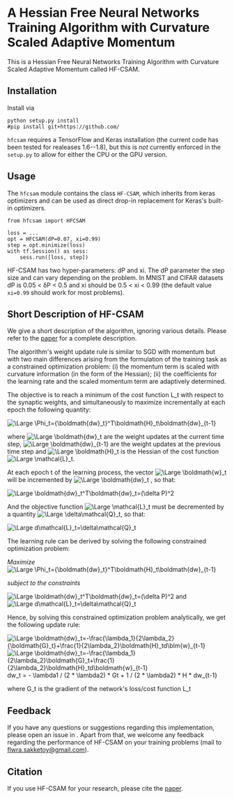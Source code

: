 # A Hessian Free Neural Networks Training Algorithm with Curvature Scaled Adaptive Momentum

This is a Hessian Free Neural Networks Training Algorithm with Curvature Scaled Adaptive Momentum called HF-CSAM.

## Installation

Install via

    python setup.py install
    #pip install git+https://github.com/

``hfcsam`` requires a TensorFlow and Keras installation (the current code has been tested for realeases 1.6--1.8), but this is *not* currently enforced in the ``setup.py`` to allow for either the CPU or the GPU version.

## Usage

The ``hfcsam`` module contains the class ``HF-CSAM``, which inherits from keras optimizers and can be used as direct drop-in replacement for Keras's built-in optimizers.

    from hfcsam import HFCSAM
    
    loss = ...
    opt = HFCSAM(dP=0.07, xi=0.99)
    step = opt.minimize(loss)
    with tf.Session() as sess:
        sess.run([loss, step])

HF-CSAM has two hyper-parameters: dP and xi. The dP parameter the step size and can vary depending on the problem. In MNIST and CIFAR datasets dP is 0.05 < δP < 0.5 and  xi should be 0.5 < xi < 0.99 (the default value ``xi=0.99`` should work for most problems).

## Short Description of HF-CSAM

We give a short description of the algorithm, ignoring various details. Please refer to the [paper][1] for a complete description.

The algorithm's weight update rule is similar to SGD with momentum but with two main differences arising from the formulation of the training task as a constrained optimization problem: (i) the momentum term is scaled with curvature information (in the form of the Hessian); (ii) the coefficients for the learning rate and the scaled momentum term are adaptively determined.

The objective is to reach a minimum of the cost function L_t with respect to the synaptic weights, and simultaneously to maximize incrementally at each epoch the following quantity:

<img src="https://latex.codecogs.com/svg.latex?\Large&space;\Phi_t={\boldmath{dw}_t}^T\boldmath{H}_t\boldmath{dw}_{t-1}" title="\Large \Phi_t={\boldmath{dw}_t}^T\boldmath{H}_t\boldmath{dw}_{t-1}" />

where <img src="https://latex.codecogs.com/svg.latex?\Large&space;\boldmath{dw}_t" title="\Large \boldmath{dw}_t" /> are the weight updates at the current time step, <img src="https://latex.codecogs.com/svg.latex?\Large&space;\boldmath{dw}_{t-1}" title="\Large \boldmath{dw}_{t-1}" /> are the weight updates at the previous time step and <img src="https://latex.codecogs.com/svg.latex?\Large&space;\boldmath{H}_t" title="\Large \boldmath{H}_t" /> is the Hessian of the cost function <img src="https://latex.codecogs.com/svg.latex?\Large&space;\mathcal{L}_t" title="\Large \mathcal{L}_t" />.

At each epoch t of the learning process, the vector <img src="https://latex.codecogs.com/svg.latex?\Large&space;\boldmath{w}_t" title="\Large \boldmath{w}_t" />  will be incremented by <img src="https://latex.codecogs.com/svg.latex?\Large&space;\boldmath{dw}_t" title="\Large \boldmath{dw}_t" /> , so that:

<img src="https://latex.codecogs.com/svg.latex?\Large&space;\boldmath{dw}_t^T\boldmath{dw}_t=(\delta{P})^2" title="\Large \boldmath{dw}_t^T\boldmath{dw}_t=(\delta P)^2" /> 

And the objective function <img src="https://latex.codecogs.com/svg.latex?\Large&space;\mathcal{L}_t" title="\Large \mathcal{L}_t" /> must be decremented by a quantity <img src="https://latex.codecogs.com/svg.latex?\Large&space;\delta\mathcal{Q}_t" title="\Large \delta\mathcal{Q}_t" />, so that:

<img src="https://latex.codecogs.com/svg.latex?\Large&space;d\mathcal{L}_t=\delta\mathcal{Q}_t" title="\Large d\mathcal{L}_t=\delta\mathcal{Q}_t" /> 

The learning rule can be derived by solving the following constrained optimization problem:

*Maximize* <img src="https://latex.codecogs.com/svg.latex?\Large&space;\Phi_t={\boldmath{dw}_t}^T\boldmath{H}_t\boldmath{dw}_{t-1}" title="\Large \Phi_t={\boldmath{dw}_t}^T\boldmath{H}_t\boldmath{dw}_{t-1}" />

*subject to the constraints*

<img src="https://latex.codecogs.com/svg.latex?\Large&space;\boldmath{dw}_t^T\boldmath{dw}_t=(\delta{P})^2" title="\Large \boldmath{dw}_t^T\boldmath{dw}_t=(\delta P)^2" />  and <img src="https://latex.codecogs.com/svg.latex?\Large&space;d\mathcal{L}_t=\delta\mathcal{Q}_t" title="\Large d\mathcal{L}_t=\delta\mathcal{Q}_t" /> 

Hence, by solving this constrained optimization problem analytically, we get the following update rule:

<img src="https://latex.codecogs.com/svg.latex?\Large&space;\boldmath{dw}_t=-\frac{\lambda_1}{2\lambda_2}{\boldmath{G}_t}+\frac{1}{2\lambda_2}\boldmath{H}_td\blm{w}_{t-1}" title="\Large \boldmath{dw}_t=-\frac{\lambda_1}{2\lambda_2}{\boldmath{G}_t}+\frac{1}{2\lambda_2}\boldmath{H}_td\blm{w}_{t-1}" /> 

<img src="https://latex.codecogs.com/svg.latex?\Large&space;\boldmath{dw}_t=-\frac{\lambda_1}{2\lambda_2}\boldmath{G}_t+\frac{1}{2\lambda_2}\boldmath{H}_td\boldmath{w}_{t-1}" title="\Large \boldmath{dw}_t=-\frac{\lambda_1}{2\lambda_2}\boldmath{G}_t+\frac{1}{2\lambda_2}\boldmath{H}_td\boldmath{w}_{t-1}" /> 
dw_t = - \lambda1 / (2 * \lambda2) * Gt + 1 / (2 * \lambda2) * H * dw_{t-1}

where G_t is the gradient of the network's loss/cost function L_t

## Feedback

If you have any questions or suggestions regarding this implementation, please open an issue in [](https://github.com/). Apart from that, we welcome any feedback regarding the performance of HF-CSAM on your training problems (mail to flwra.sakketoy@gmail.com).

## Citation

If you use HF-CSAM for your research, please cite the [paper][1].

[1]: https://arxiv.org/abs/


